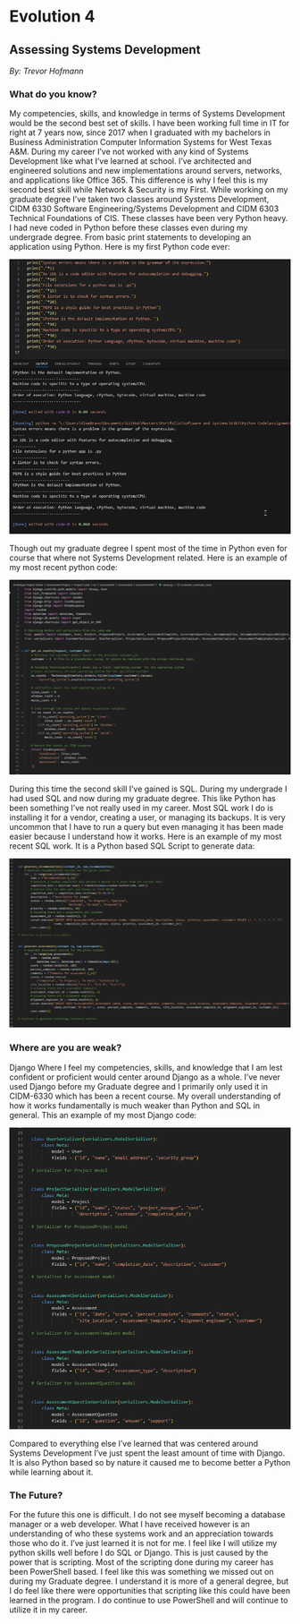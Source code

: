 # Evolution 4
## Assessing Systems Development
*By: Trevor Hofmann*

### What do you know?
My competencies, skills, and knowledge in terms of Systems Development would be the second best set of skills. I have been working full time in IT for right at 7 years now, since 2017 when I graduated with my bachelors in Business Administration Computer Information Systems for West Texas A&M. During my career I’ve not worked with any kind of Systems Development like what I’ve learned at school. I’ve architected and engineered solutions and new implementations around servers, networks, and applications like Office 365. This difference is why I feel this is my second best skill while Network & Security is my First.
While working on my graduate degree I’ve taken two classes around Systems Development, CIDM 6330 Software Engineering/Systems Development and CIDM 6303 Technical Foundations of CIS. These classes have been very Python heavy. I had neve coded in Python before these classes even during my undergrade degree. From basic print statements to developing an application using Python. Here is my first Python code ever:

![Python](./images/Python.png)
 
Though out my graduate degree I spent most of the time in Python even for course that where not Systems Development related. Here is an example of my most recent python code:

![Python](./images/Python2.png)
 
During this time the second skill I’ve gained is SQL. During my undergrade I had used SQL and now during my graduate degree. This like Python has been something I’ve not really used in my career. Most SQL work I do is installing it for a vendor, creating a user, or managing its backups. It is very uncommon that I have to run a query but even managing it has been made easier because I understand how it works. Here is an example of my most recent SQL work. It is a Python based SQL Script to generate data:

![SQL](./images/SQL.png)
 
### Where are you are weak?
Django
Where I feel my competencies, skills, and knowledge that I am lest confident or proficient would center around Django as a whole. I’ve never used Django before my Graduate degree and I primarily only used it in CIDM-6330 which has been a recent course. My overall understanding of how it works fundamentally is much weaker than Python and SQL in general. This an example of my most Django code:

![Django](./images/Django.png)
 
Compared to everything else I’ve learned that was centered around Systems Development I’ve just spent the least amount of time with Django. It is also Python based so by nature it caused me to become better a Python while learning about it.

### The Future?
For the future this one is difficult. I do not see myself becoming a database manager or a web developer. What I have received however is an understanding of who these systems work and an appreciation towards those who do it. I’ve just learned it is not for me. I feel like I will utilize my python skills well before I do SQL or Django. This is just caused by the power that is scripting.
Most of the scripting done during my career has been PowerShell based. I feel like this was something we missed out on during my Graduate degree. I understand it is more of a general degree, but I do feel like there were opportunities that scripting like this could have been learned in the program. I do continue to use PowerShell and will continue to utilize it in my career.
 
